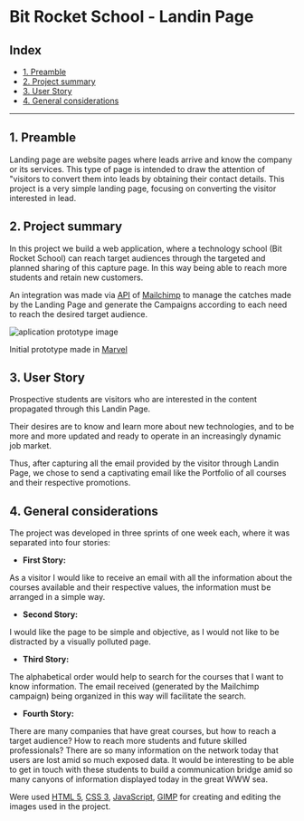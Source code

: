 # Bit Rocket School - Landin Page

## Index

- [1. Preamble](#1-Preamble)
- [2. Project summary](#2-project-summary)
- [3. User Story](#3-user-story)
- [4. General considerations](#4-general-considerations)

---

## 1. Preamble

Landing page are website pages where leads arrive and know the company or its services. This type of page is intended to draw the attention of "visitors to convert them into leads by obtaining their contact details. This project is a very simple landing page, focusing on converting the visitor interested in lead.

## 2. Project summary

In this project we build a web application, where a technology school (Bit Rocket School) can reach target audiences through the targeted and planned sharing of this capture page. In this way being able to reach more students and retain new customers.

An integration was made via [API](https://mailchimp.com/developer/) of [Mailchimp](https://mailchimp.com/) to manage the catches made by the Landing Page and generate the Campaigns according to each need to reach the desired target audience.

  <img src="./assets/images/prototype.png" alt="aplication prototype image" title="application prototype">

Initial prototype made in [Marvel](https://marvelapp.com)

## 3. User Story

Prospective students are visitors who are interested in the content propagated through this Landin Page.

Their desires are to know and learn more about new technologies, and to be more and more updated and ready to operate in an increasingly dynamic job market.

Thus, after capturing all the email provided by the visitor through Landin Page, we chose to send a captivating email like the Portfolio of all courses and their respective promotions.

## 4. General considerations

The project was developed in three sprints of one week each, where it was separated into four stories:

- **First Story:**

As a visitor I would like to receive an email with all the information about the courses available and their respective values, the information must be arranged in a simple way.

- **Second Story:**

I would like the page to be simple and objective, as I would not like to be distracted by a visually polluted page.

- **Third Story:**

The alphabetical order would help to search for the courses that I want to know information. The email received (generated by the Mailchimp campaign) being organized in this way will facilitate the search.

- **Fourth Story:**

There are many companies that have great courses, but how to reach a target audience? How to reach more students and future skilled professionals? There are so many information on the network today that users are lost amid so much exposed data. It would be interesting to be able to get in touch with these students to build a communication bridge amid so many canyons of information displayed today in the great WWW sea.


Were used [HTML 5](https://developer.mozilla.org/en-US/docs/Web/HTML/HTML5), [CSS 3](https://developer.mozilla.org/en-US/docs/Web/CSS), [JavaScript](https://developer.mozilla.org/en-US/docs/Web/JavaScript), [GIMP](https://www.gimp.org/) for creating and editing the images used in the project.